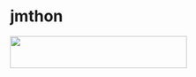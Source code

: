 # jmthon

<p align="left"><a href="https://heroku.com/deploy?template=https://github.com/mjdmjm/music"> <img src="https://img.shields.io/badge/Deploy%20To%20Heroku-purple?style=for-the-badge&logo=heroku" width="320" height="58.45"/></a></p>
